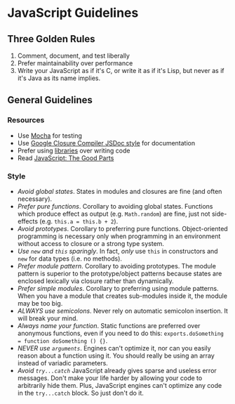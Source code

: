 # JavaScript Guidelines

## Three Golden Rules

1. Comment, document, and test liberally
2. Prefer maintainability over performance
3. Write your JavaScript as if it's C, or write it as if it's Lisp, but never
   as if it's Java as its name implies.

## General Guidelines

### Resources

* Use [Mocha](http://visionmedia.github.io/mocha/) for testing
* Use [Google Closure Compiler JSDoc
  style](https://developers.google.com/closure/compiler/) for documentation
* Prefer using [libraries](https://www.npmjs.org/) over writing code
* Read [JavaScript: The Good
  Parts](http://books.google.com/books/about/JavaScript_The_Good_Parts.html?id=PXa2bby0oQ0C)

### Style

* *Avoid global states*. States in modules and closures are fine (and
  often necessary).
* *Prefer pure functions*. Corollary to avoiding global states. Functions which
  produce effect as output (e.g. `Math.random`) are fine, just not side-effects
  (e.g. `this.a = this.b + 2`).
* *Avoid prototypes*. Corollary to preferring pure functions. Object-oriented
  programming is necessary only when programming in an environment without
  access to closure or a strong type system.
* *Use `new` and `this` sparingly*. In fact, *only* use `this` in constructors
  and `new` for data types (i.e. no methods).
* *Prefer module pattern*. Corollary to avoiding prototypes. The module pattern
  is superior to the prototype/object patterns because states are enclosed
  lexically via closure rather than dynamically.
* *Prefer simple modules*. Corollary to preferring using module patterns. When
  you have a module that creates sub-modules inside it, the module may be too
  big.
* *ALWAYS use semicolons*. Never rely on automatic semicolon insertion. It will
  break your mind.
* *Always name your function*. Static functions are preferred over anonymous
  functions, even if you need to do this: `exports.doSomething = function
  doSomething () {}`.
* *NEVER use `arguments`*. Engines can't optimize it, nor can you easily reason
  about a function using it. You should really be using an array instead of
  variadic parameters.
* *Avoid `try...catch`* JavaScript already gives sparse and useless error messages. Don't
  make your life harder by allowing your code to arbitrarily hide them. Plus,
  JavaScript engines can't optimize any code in the `try...catch` block. So
  just don't do it.
